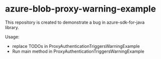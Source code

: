 # azure-blob-proxy-warning-example

This repository is created to demonstrate a bug in azure-sdk-for-java library.

Usage:
- replace TODOs in ProxyAuthenticationTriggersWarningExample
- Run main method in ProxyAuthenticationTriggersWarningExample
